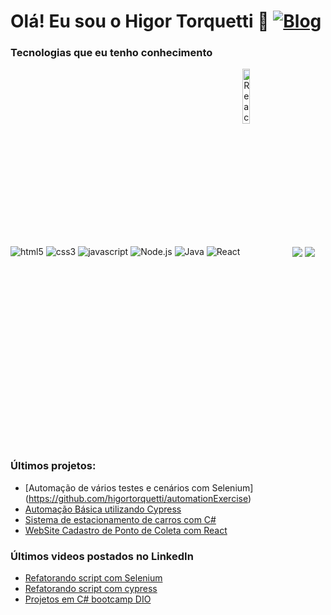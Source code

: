 # Olá! Eu sou o Higor Torquetti 🙋   [![Blog](	https://img.shields.io/badge/LinkedIn-0077B5?style=for-the-badge&logo=linkedin&logoColor=white)](https://www.linkedin.com/in/higor-t-64b1b8155/)

### Tecnologias que eu tenho conhecimento

<div style="display: inline_block"></bv>
<img align="center" alt="html5" src="https://img.shields.io/badge/HTML-239120?style=for-the-badge&logo=html5&logoColor=white">
<img align="center" alt="css3" src="https://img.shields.io/badge/CSS3-1572B6?style=for-the-badge&logo=css3&logoColor=white">
<img align="center" alt="javascript" src="https://img.shields.io/badge/JavaScript-F7DF1E?style=for-the-badge&logo=javascript&logoColor=black">
<img align="center" alt="Node.js" src="https://img.shields.io/badge/Node.js-43853D?style=for-the-badge&logo=node.js&logoColor=white">
<img align="center" alt="Java" src="https://img.shields.io/badge/Java-ED8B00?style=for-the-badge&logo=openjdk&logoColor=white">
<img align="center" alt="React" src="https://img.shields.io/badge/React-20232A?style=for-the-badge&logo=react&logoColor=61DAFBe">
<img align="center" alt="React"  width=15% src="https://upload.wikimedia.org/wikipedia/commons/9/9f/Selenium_logo.svg">
<img align="center" alter="C#" src="https://img.shields.io/badge/c%23-%23239120.svg?style=for-the-badge&logo=c-sharp&logoColor=white">
<img align="center" alter="typescript" src="https://img.shields.io/badge/typescript-%23007ACC.svg?style=for-the-badge&logo=typescript&logoColor=white">


</div></br>

### Últimos projetos:
- [Automação de vários testes e cenários com Selenium] (https://github.com/higortorquetti/automationExercise)</br>
- [Automação Básica utilizando Cypress](https://github.com/higortorquetti/cypress-basico-v2)</br>
- [Sistema de estacionamento de carros com C#](https://github.com/higortorquetti/trilha-net-fundamentos-desafio)</br>
- [WebSite Cadastro de Ponto de Coleta com React](https://github.com/higortorquetti/AppColetaReact/tree/main)

### Últimos videos postados no LinkedIn
- [Refatorando script com Selenium](https://www.linkedin.com/feed/update/urn:li:activity:7124484295452221442/)
- [Refatorando script com cypress](https://www.linkedin.com/posts/higor-t-64b1b8155_eai-galera-bom-memo-ontem-eu-postei-um-activity-7117509437799510016-lqan?utm_source=share&utm_medium=member_desktop)
- [Projetos em C# bootcamp DIO](https://www.linkedin.com/posts/higor-t-64b1b8155_eai-galera-bom-memo-hoje-vim-aqui-compartilhar-activity-7122612135448199168-BrlV?utm_source=share&utm_medium=member_desktop) 
